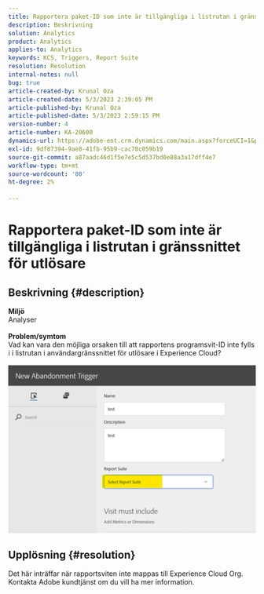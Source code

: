 ```yaml
---
title: Rapportera paket-ID som inte är tillgängliga i listrutan i gränssnittet för utlösare
description: Beskrivning
solution: Analytics
product: Analytics
applies-to: Analytics
keywords: KCS, Triggers, Report Suite
resolution: Resolution
internal-notes: null
bug: true
article-created-by: Krunal Oza
article-created-date: 5/3/2023 2:39:05 PM
article-published-by: Krunal Oza
article-published-date: 5/3/2023 2:59:15 PM
version-number: 4
article-number: KA-20600
dynamics-url: https://adobe-ent.crm.dynamics.com/main.aspx?forceUCI=1&pagetype=entityrecord&etn=knowledgearticle&id=1cb8f33f-c0e9-ed11-a7c6-6045bd006b4b
exl-id: 9df87394-9ae8-41fb-95b9-cac78c059b19
source-git-commit: a87aadc46d1f5e7e5c5d537bd0e88a3a17dff4e7
workflow-type: tm+mt
source-wordcount: '80'
ht-degree: 2%

---
```


# Rapportera paket-ID som inte är tillgängliga i listrutan i gränssnittet för utlösare

## Beskrivning {#description}

<b>Miljö</b><br>Analyser<br> <br><b>Problem/symtom</b><br>Vad kan vara den möjliga orsaken till att rapportens programsvit-ID inte fylls i i listrutan i användargränssnittet för utlösare i Experience Cloud?

![](assets/___20b8f33f-c0e9-ed11-a7c6-6045bd006b4b___.png)

## Upplösning {#resolution}

Det här inträffar när rapportsviten inte mappas till Experience Cloud Org. Kontakta Adobe kundtjänst om du vill ha mer information.

<br>
